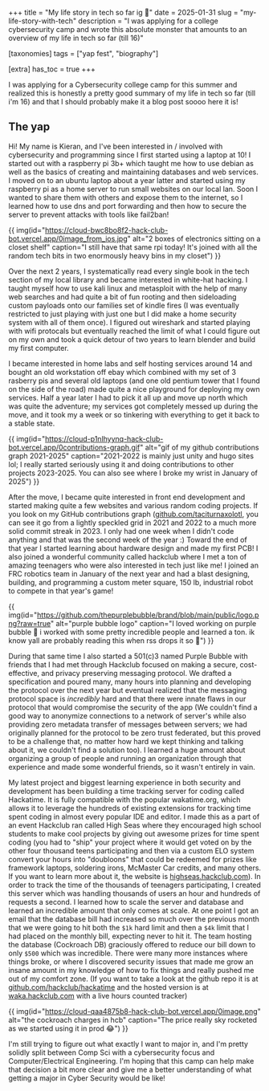 +++
title = "My life story in tech so far ig 🤷"
date = 2025-01-31
slug = "my-life-story-with-tech"
description = "I was applying for a college cybersecurity camp and wrote this absolute monster that amounts to an overview of my life in tech so far (till 16)"

[taxonomies]
tags = ["yap fest", "biography"]

[extra]
has_toc = true
+++

I was applying for a Cybersecurity college camp for this summer and realized this is honestly a pretty good summary of my life in tech so far (till i'm 16) and that I should probably make it a blog post soooo here it is!

<!-- more -->

## The yap 

Hi! My name is Kieran, and I've been interested in / involved with cybersecurity and programming since I first started using a laptop at 10! I started out with a raspberry pi 3b+ which taught me how to use debian as well as the basics of creating and maintaining databases and web services. I moved on to an ubuntu laptop about a year latter and started using my raspberry pi as a home server to run small websites on our local lan. Soon I wanted to share them with others and expose them to the internet, so I learned how to use dns and port forwarding and then how to secure the server to prevent attacks with tools like fail2ban!

{{ img(id="https://cloud-bwc8bo8f2-hack-club-bot.vercel.app/0image_from_ios.jpg" alt="2 boxes of electronics sitting on a closet shelf" caption="I still have that same rpi today! It's joined with all the random tech bits in two enormously heavy bins in my closet") }}

Over the next 2 years, I systematically read every single book in the tech section of my local library and became interested in white-hat hacking. I taught myself how to use kali linux and metasploit with the help of many web searches and had quite a bit of fun rooting and then sideloading custom payloads onto our families set of kindle fires (I was eventually restricted to just playing with just one but I did make a home security system with all of them once). I figured out wireshark and started playing with wifi protocals but eventually reached the limit of what I could figure out on my own and took a quick detour of two years to learn blender and build my first computer.

I became interested in home labs and self hosting services around 14 and bought an old workstation off ebay which combined with my set of 3 rasberry pis and several old laptops (and one old pentium tower that I found on the side of the road) made quite a nice playground for deploying my own services. Half a year later I had to pick it all up and move up north which was quite the adventure; my services got completely messed up during the move, and it took my a week or so tinkering with everything to get it back to a stable state. 

{{ img(id="https://cloud-p1nlhyynq-hack-club-bot.vercel.app/0contributions-graph.gif" alt="gif of my github contributions graph 2021-2025" caption="2021-2022 is mainly just unity and hugo sites lol; I really started seriously using it and doing contributions to other projects 2023-2025. You can also see where I broke my wrist in January of 2025") }}

After the move, I became quite interested in front end development and started making quite a few websites and various random coding projects. If you look on my GitHub contributions graph ([github.com/taciturnaxolotl](https://github.com/taciturnaxolotl), you can see it go from a lightly speckled grid in 2021 and 2022 to a much more solid commit streak in 2023. I only had one week when I didn't code anything and that was the second week of the year :) Toward the end of that year I started learning about hardware design and made my first PCB! I also joined a wonderful community called hackclub where I met a ton of amazing teenagers who were also interested in tech just like me! I joined an FRC robotics team in January of the next year and had a blast designing, building, and programming a custom meter square, 150 lb, industrial robot to compete in that year's game! 

{{ img(id="https://github.com/thepurplebubble/brand/blob/main/public/logo.png?raw=true" alt="purple bubble logo" caption="I loved working on purple bubble 💖 i worked with some pretty incredible people and learned a ton. ik know yall are probably reading this when rss drops it so 🫶") }}

During that same time I also started a 501(c)3 named Purple Bubble with friends that I had met through Hackclub focused on making a secure, cost-effective, and privacy preserving messaging protocol. We drafted a specification and poured many, many hours into planning and developing the protocol over the next year but eventual realized that the messaging protocol space is *incredibly* hard and that there were innate flaws in our protocol that would compromise the security of the app (We couldn't find a good way to anonymize connections to a network of server's while also providing zero metadata transfer of messages between servers; we had originally planned for the protocol to be zero trust federated, but this proved to be a challenge that, no matter how hard we kept thinking and talking about it, we couldn't find a solution too). I learned a huge amount about organizing a group of people and running an organization through that experience and made some wonderful friends, so it wasn't entirely in vain.

My latest project and biggest learning experience in both security and development has been building a time tracking server for coding called Hackatime. It is fully compatible with the popular wakatime.org, which allows it to leverage the hundreds of existing extensions for tracking time spent coding in almost every popular IDE and editor. I made this as a part of an event Hackclub ran called High Seas where they encouraged high school students to make cool projects by giving out awesome prizes for time spent coding (you had to "ship" your project where it would get voted on by the other four thousand teens participating and then via a custom ELO system convert your hours into "doubloons" that could be redeemed for prizes like framework laptops, soldering irons, McMaster Car credits, and many others. If you want to learn more about it, the website is [highseas.hackclub.com](https://highseas.hackclub.com)). In order to track the time of the thousands of teenagers participating, I created this server which was handling thousands of users an hour and hundreds of requests a second. I learned how to scale the server and database and learned an incredible amount that only comes at scale. At one point I got an email that the database bill had increased so much over the previous month that we were going to hit both the `$1k` hard limit and then a `$4k` limit that I had placed on the monthly bill, expecting never to hit it. The team hosting the database (Cockroach DB) graciously offered to reduce our bill down to only `$500` which was incredible. There were many more instances where things broke, or where I discovered security issues that made me grow an insane amount in my knowledge of how to fix things and really pushed me out of my comfort zone. (If you want to take a look at the github repo it is at [github.com/hackclub/hackatime](https://github.com/hackclub/hackatime) and the hosted version is at [waka.hackclub.com](https;//waka.hackclub.com) with a live hours counted tracker)

{{ img(id="https://cloud-qaa4875b8-hack-club-bot.vercel.app/0image.png" alt="the cockroach charges in hcb" caption="The price really sky rocketed as we started using it in prod 😂") }}

I'm still trying to figure out what exactly I want to major in, and I'm pretty solidly split between Comp Sci with a cybersecurity focus and Computer/Electrical Engineering. I'm hoping that this camp can help make that decision a bit more clear and give me a better understanding of what getting a major in Cyber Security would be like!
